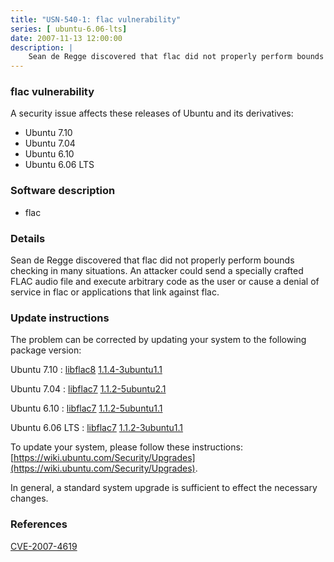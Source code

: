 ```yaml
---
title: "USN-540-1: flac vulnerability"
series: [ ubuntu-6.06-lts]
date: 2007-11-13 12:00:00
description: |
    Sean de Regge discovered that flac did not properly perform bounds checking in many situations. An attacker could send a specially crafted FLAC audio file and execute arbitrary code as the user or cause a denial of service in flac or applications that link against flac. 
--- 
```

 
### flac vulnerability

A security issue affects these releases of Ubuntu and its derivatives:

* Ubuntu 7.10
* Ubuntu 7.04
* Ubuntu 6.10
* Ubuntu 6.06 LTS

### Software description

* flac 

### Details

Sean de Regge discovered that flac did not properly perform bounds checking in many situations. An attacker could send a specially crafted FLAC audio file and execute arbitrary code as the user or cause a denial of service in flac or applications that link against flac. 

### Update instructions

The problem can be corrected by updating your system to the following package version:

Ubuntu 7.10
 : [libflac8](https://launchpad.net/ubuntu/+source/flac) <span> [1.1.4-3ubuntu1.1](https://launchpad.net/ubuntu/+source/flac/1.1.4-3ubuntu1.1) </span> 

Ubuntu 7.04
 : [libflac7](https://launchpad.net/ubuntu/+source/flac) <span> [1.1.2-5ubuntu2.1](https://launchpad.net/ubuntu/+source/flac/1.1.2-5ubuntu2.1) </span> 

Ubuntu 6.10
 : [libflac7](https://launchpad.net/ubuntu/+source/flac) <span> [1.1.2-5ubuntu1.1](https://launchpad.net/ubuntu/+source/flac/1.1.2-5ubuntu1.1) </span> 

Ubuntu 6.06 LTS
 : [libflac7](https://launchpad.net/ubuntu/+source/flac) <span> [1.1.2-3ubuntu1.1](https://launchpad.net/ubuntu/+source/flac/1.1.2-3ubuntu1.1) </span> 

To update your system, please follow these instructions: [https://wiki.ubuntu.com/Security/Upgrades](https://wiki.ubuntu.com/Security/Upgrades).

In general, a standard system upgrade is sufficient to effect the necessary changes. 

### References

 [CVE-2007-4619](http://people.ubuntu.com/~ubuntu-security/cve/CVE-2007-4619)
 
